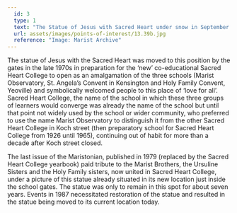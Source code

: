 ```yaml
---
  id: 3
  type: 1
  text: "The Statue of Jesus with Sacred Heart under snow in September 1981. The statue was placed at the top of the traffic island found immediately as you enter the College."
  url: assets/images/points-of-interest/13.39b.jpg
  reference: "Image: Marist Archive"
---
```

The statue of Jesus with the Sacred Heart was moved to this position by the gates in the late 1970s in preparation for the ‘new’ co-educational Sacred Heart College to open as an amalgamation of the three schools (Marist Observatory, St. Angela’s Convent in Kensington and Holy Family Convent, Yeoville) and symbolically welcomed people to this place of ‘love for all’. Sacred Heart College, the name of the school in which these three groups of learners would converge was already the name of the school but until that point not widely used by the school or wider community, who preferred to use the name Marist Observatory to distinguish it from the other Sacred Heart College in Koch street (then preparatory school for Sacred Heart College from 1926 until 1965), continuing out of habit for more than a decade after Koch street closed.

The last issue of the Maristonian, published in 1979 (replaced by the Sacred Heart College yearbook) paid tribute to the Marist Brothers, the Ursuline Sisters and the Holy Family sisters, now united in Sacred Heart College, under a picture of this statue already situated in its new location just inside the school gates. The statue was only to remain in this spot for about seven years. Events in 1987 necessitated restoration of the statue and resulted in the statue being moved to its current location today. 
    